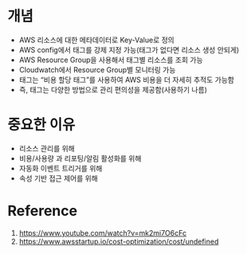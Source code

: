 # 개념
* AWS 리소스에 대한 메타데이터로 Key-Value로 정의
* AWS config에서 태그를 강제 지정 가능(태그가 없다면 리소스 생성 안되게)
* AWS Resource Group을 사용해서 태그별 리소스를 조회 가능
* Cloudwatch에서 Resource Group별 모니터링 가능
* 태그는 “비용 할당 태그”를 사용하여 AWS 비용을 더 자세히 추적도 가능함
* 즉, 태그는 다양한 방법으로 관리 편의성을 제공함(사용하기 나름)

# 중요한 이유
* 리소스 관리를 위해
* 비용/사용량 과 리포팅/알림 활성화를 위해
* 자동화 이벤트 트리거를 위해
* 속성 기반 접근 제어를 위해

# Reference
1. https://www.youtube.com/watch?v=mk2mi7O6cFc
1. https://www.awsstartup.io/cost-optimization/cost/undefined


